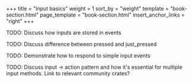 +++
title = "Input basics"
weight = 1
sort_by = "weight"
template = "book-section.html"
page_template = "book-section.html"
insert_anchor_links = "right"
+++

TODO: Discuss how inputs are stored in events

TODO: Discuss difference between pressed and just_pressed

TODO: Demonstrate how to respond to simple input events

TODO: Discuss input -> action pattern and how it's essential for multiple input methods. Link to relevant community crates?
